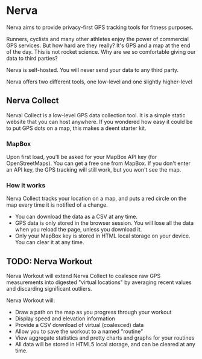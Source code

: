 # Nerva

Nerva aims to provide privacy-first GPS tracking tools for fitness purposes.

Runners, cyclists and many other athletes enjoy the power of commercial GPS services. But how hard are they really? It's GPS and a map at the end of the day. This is not rocket science. Why are we so comfortable giving our data
to third parties?

Nerva is self-hosted. You will never send your data to any third party.

Nerva offers two different tools, one low-level and one slightly higher-level

## Nerva Collect
Nerval Collect is a low-level GPS data collection tool. It is a simple static website that you can host anywhere. If you wondered how easy it could be to put GPS dots on a map, this makes a deent starter kit.

### MapBox
Upon first load, you'll be asked for your MapBox API key (for OpenStreetMaps). You can get a free one from MapBox. If you don't enter an API key, the GPS tracking will still work, but you won't see the map.

### How it works
Nerva Collect tracks your location on a map, and puts a red circle on the map every time it is notified of a change.
 * You can download the data as a CSV at any time.
 * GPS data is only stored in the browser session. You will lose all the data when you reload the page, unless you download it.
 * Only your MapBox key is stored in HTML local storage on your device. You can clear it at any time.

## TODO: Nerva Workout

Nerva Workout will extend Nerva Collect to coalesce raw GPS measurements into digested "virtual locations" by averaging recent values and discarding significant outliers.

Nerva Workout will:
 * Draw a path on the map as you progress through your workout
 * Display speed and elevation information
 * Provide a CSV download of virtual (coalesced) data
 * Allow you to save the workout to a named "routine"
 * View aggregate statistics and pretty charts and graphs for your routines
 * All data will be stored in HTML5 local storage, and can be cleared at any time.
